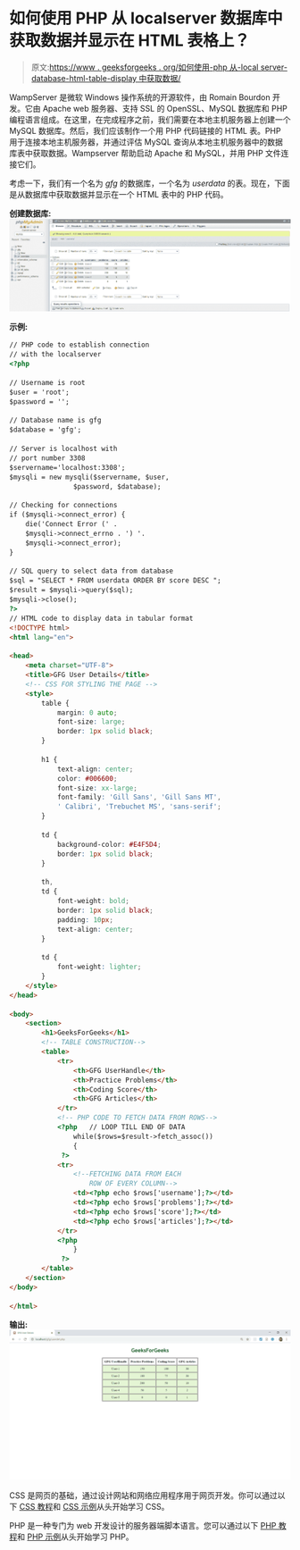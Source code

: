 # 如何使用 PHP 从 localserver 数据库中获取数据并显示在 HTML 表格上？

> 原文:[https://www . geeksforgeeks . org/如何使用-php 从-local server-database-html-table-display 中获取数据/](https://www.geeksforgeeks.org/how-to-fetch-data-from-localserver-database-and-display-on-html-table-using-php/)

WampServer 是微软 Windows 操作系统的开源软件，由 Romain Bourdon 开发。它由 Apache web 服务器、支持 SSL 的 OpenSSL、MySQL 数据库和 PHP 编程语言组成。在这里，在完成程序之前，我们需要在本地主机服务器上创建一个 MySQL 数据库。然后，我们应该制作一个用 PHP 代码链接的 HTML 表。PHP 用于连接本地主机服务器，并通过评估 MySQL 查询从本地主机服务器中的数据库表中获取数据。Wampserver 帮助启动 Apache 和 MySQL，并用 PHP 文件连接它们。

考虑一下，我们有一个名为 *gfg* 的数据库，一个名为 *userdata* 的表。现在，下面是从数据库中获取数据并显示在一个 HTML 表中的 PHP 代码。

**创建数据库:**
![](img/c7d0e65b9d2c16d672dd285a10d5bf47.png)

**示例:**

```html
// PHP code to establish connection
// with the localserver
<?php

// Username is root
$user = 'root';
$password = ''; 

// Database name is gfg
$database = 'gfg'; 

// Server is localhost with
// port number 3308
$servername='localhost:3308';
$mysqli = new mysqli($servername, $user, 
                $password, $database);

// Checking for connections
if ($mysqli->connect_error) {
    die('Connect Error (' . 
    $mysqli->connect_errno . ') '. 
    $mysqli->connect_error);
}

// SQL query to select data from database
$sql = "SELECT * FROM userdata ORDER BY score DESC ";
$result = $mysqli->query($sql);
$mysqli->close(); 
?>
// HTML code to display data in tabular format
<!DOCTYPE html>
<html lang="en">

<head>
    <meta charset="UTF-8">
    <title>GFG User Details</title>
    <!-- CSS FOR STYLING THE PAGE -->
    <style>
        table {
            margin: 0 auto;
            font-size: large;
            border: 1px solid black;
        }

        h1 {
            text-align: center;
            color: #006600;
            font-size: xx-large;
            font-family: 'Gill Sans', 'Gill Sans MT', 
            ' Calibri', 'Trebuchet MS', 'sans-serif';
        }

        td {
            background-color: #E4F5D4;
            border: 1px solid black;
        }

        th,
        td {
            font-weight: bold;
            border: 1px solid black;
            padding: 10px;
            text-align: center;
        }

        td {
            font-weight: lighter;
        }
    </style>
</head>

<body>
    <section>
        <h1>GeeksForGeeks</h1>
        <!-- TABLE CONSTRUCTION-->
        <table>
            <tr>
                <th>GFG UserHandle</th>
                <th>Practice Problems</th>
                <th>Coding Score</th>
                <th>GFG Articles</th>
            </tr>
            <!-- PHP CODE TO FETCH DATA FROM ROWS-->
            <?php   // LOOP TILL END OF DATA 
                while($rows=$result->fetch_assoc())
                {
             ?>
            <tr>
                <!--FETCHING DATA FROM EACH 
                    ROW OF EVERY COLUMN-->
                <td><?php echo $rows['username'];?></td>
                <td><?php echo $rows['problems'];?></td>
                <td><?php echo $rows['score'];?></td>
                <td><?php echo $rows['articles'];?></td>
            </tr>
            <?php
                }
             ?>
        </table>
    </section>
</body>

</html>
```

**输出:**
![](img/5ad28ecc0850e56b467eefd6b4425fd7.png)

CSS 是网页的基础，通过设计网站和网络应用程序用于网页开发。你可以通过以下 [CSS 教程](https://www.geeksforgeeks.org/css-tutorials/)和 [CSS 示例](https://www.geeksforgeeks.org/css-examples/)从头开始学习 CSS。

PHP 是一种专门为 web 开发设计的服务器端脚本语言。您可以通过以下 [PHP 教程](https://www.geeksforgeeks.org/php-tutorials/)和 [PHP 示例](https://www.geeksforgeeks.org/php-examples/)从头开始学习 PHP。